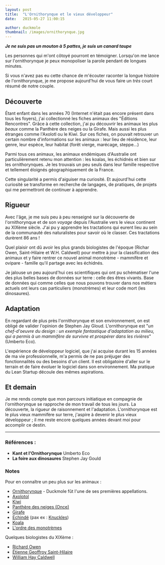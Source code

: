 ```yaml
---
layout: post
title:  "L'Ornithorynque et le vieux développeur"
date:   2015-05-27 11:00:15

author: duckmole
thumbnail: /images/ornithorynque.jpg
---
```

***Je ne suis pas un mouton à 5 pattes, je suis un canard taupe***

Les personnes qui m'ont côtoyé pourront en témoigner. Lorsqu'on me lance sur l'ornithorynque je peux monopoliser la parole pendant de longues minutes.

Si vous n'avez pas eu cette chance de m'écouter raconter la longue histoire de l'ornithorynque, je me propose aujourd'hui de vous faire un *très* court résumé de notre couple.

## Découverte
Étant enfant dans les années 70 (Internet n'était pas encore présent dans tous les foyers), j'ai collectionné les fiches animaux des "Éditions Rencontres".
Grâce à cette collection, j'ai pu découvrir les animaux les plus *beaux* comme la Panthère des neiges ou la Girafe. Mais aussi les plus étranges comme l'Axolotl ou le Kiwi.
Sur ces fiches, on pouvait retrouver un certain nombre d'informations sur les animaux : leur lieu de résidence, leur genre, leur espèce, leur habitat (forêt vierge, marécage, steppe...)

Parmi tous ces animaux, les animaux endémiques d'Australie ont particulièrement retenu mon attention : les koalas, les échidnés et bien sur les ornithorynques.
Je les trouvais un peu seuls dans leur famille respective et tellement éloignés géographiquement de la France.

Cette singularité a permis d'aiguiser ma curiosité. Et aujourd'hui cette curiosité se transforme en recherche de langages, de pratiques, de projets qui me permettront de continuer à apprendre.

## Rigueur
Avec l'âge, je me suis peu à peu renseigné sur la découverte de l'ornithorynque et de son *voyage* depuis l'Australie vers le vieux continent au XIXème siècle.
J'ai pu y apprendre les tractations qui eurent lieu au sein de la communauté des naturalistes pour savoir où le classer. Ces tractations durèrent 86 ans !

Quel plaisir ont dû avoir les plus grands biologistes de l'époque (Richar Owen, Saint-Hilaire et W.H. Caldwell) pour mettre à jour la classification des animaux et y faire rentrer
ce nouvel animal monotrème - mammifère et ovipare - famille qu'il partage avec les échidnés.

Je jalouse un peu aujourd'hui ces scientifiques qui ont pu schématiser l'une des plus belles bases de données sur terre : celle des êtres vivants.
Base de données qui comme celles que nous pouvons trouver dans nos métiers actuels ont leurs cas particuliers (monotrèmes) et leur code mort (les dinosaures).

## Adaptation
En regardant de plus près l'ornithorynque et son environnement, on est obligé de valider l'opinion de Stephen Jay Gloud. L'ornithorynque est "_un chef-d'oeuvre du design : un exemple
fantastique d'adaptation au milieu, qui a permis à un mammifère de survivre et prospérer dans les rivières_" (Umberto Eco).

L'expérience de développeur logiciel, que j'ai acquise durant les 15 années de ma vie professionnelle, m'a permis de ne pas préjuger des fonctionnalités ou des besoins d'un client.
Il est obligatoire d'aller sur le terrain et de faire évoluer le logiciel dans son environnement.
Ma pratique du Lean Startup découle des mêmes aspirations.

## Et demain
Je me rends compte que mon parcours initiatique en compagnie de l'ornithorynque se rapproche de mon travail de tous les jours. La découverte, la rigueur de raisonnement et l'adaptation.
L'ornithorynque est le plus vieux mammifère sur terre, j'aspire à devenir le plus vieux développeur ; il me reste encore quelques années devant moi pour accomplir ce destin.

---

### Références :

  * **Kant et l'Ornithorynque** Umberto Eco
  * **La foire aux dinosaures** Stephen Jay Gould

### Notes

  Pour en connaître un peu plus sur les animaux :

   * [Ornithorynque](http://fr.wikipedia.org/wiki/Ornithorynque) - Duckmole fût l'une de ses premières appellations.
   * [Axolotol](http://fr.wikipedia.org/wiki/Axolotl)
   * [Kiwi](http://fr.wikipedia.org/wiki/Kiwi_austral)
   * [Panthère des neiges (Once)](http://fr.wikipedia.org/wiki/Once_%28f%C3%A9lin%29)
   * [Girafe](http://fr.wikipedia.org/wiki/Girafe)
   * [Echindé](http://fr.wikipedia.org/wiki/%C3%89chidn%C3%A9) (pax ex : [Knuckles](http://fr.wikipedia.org/wiki/Knuckles))
   * [Koala](http://fr.wikipedia.org/wiki/Koala)
   * [L'ordre des monotrèmes](http://fr.wikipedia.org/wiki/Monotremata)

 Quelques biologistes du XIXème :

   * [Richard Owen](http://fr.wikipedia.org/wiki/Richard_Owen)
   * [Étienne Geoffroy Saint-Hilaire](http://fr.wikipedia.org/wiki/%C3%89tienne_Geoffroy_Saint-Hilaire)
   * [William Hay Caldwell](http://en.wikipedia.org/wiki/William_Hay_Caldwell)